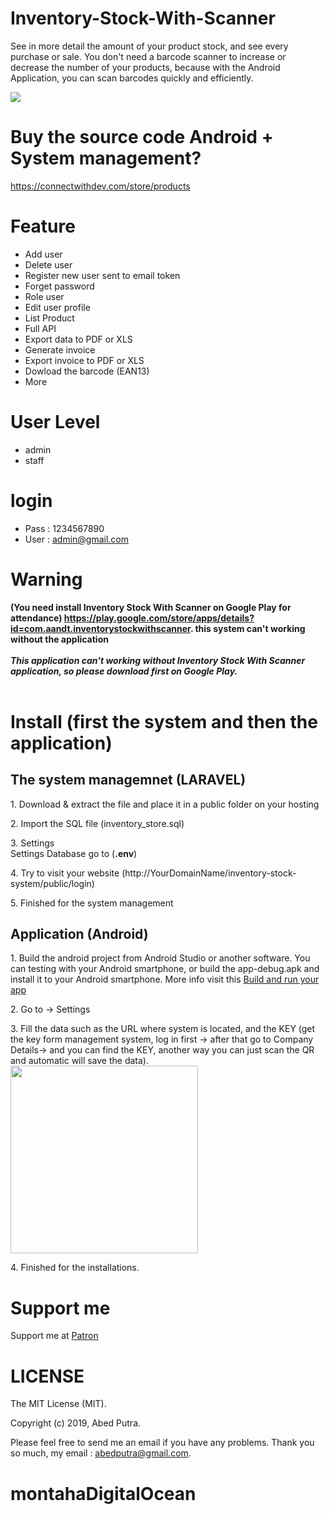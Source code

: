 # Inventory-Stock-With-Scanner
See in more detail the amount of your product stock, and see every purchase or sale. You don't need a barcode scanner to increase or decrease the number of your products, because with the Android Application, you can scan barcodes quickly and efficiently.

<img src="https://user-images.githubusercontent.com/11581453/67825650-fa57a680-fb04-11e9-906c-effb164f6f17.png">

# Buy the source code Android + System management?
https://connectwithdev.com/store/products

# Feature
- Add user
- Delete user
- Register new user sent to email token
- Forget password
- Role user
- Edit user profile
- List Product
- Full API
- Export data to PDF or XLS
- Generate invoice
- Export invoice to PDF or XLS
- Dowload the barcode (EAN13)
- More

# User Level
- admin
- staff

# login
- Pass : 1234567890
- User : admin@gmail.com

# Warning
<b>(You need install Inventory Stock With Scanner on Google Play for attendance) https://play.google.com/store/apps/details?id=com.aandt.inventorystockwithscanner. this system can't working without the application</b>
<br><br>
***This application can't working without Inventory Stock With Scanner application, so please download first on Google Play.***
<br><br>

# Install (first the system and then the application)
<h2>The system managemnet (LARAVEL)</h2>
<p>
    1. Download & extract the file and place it in a public folder on your hosting
</p>
<p>
    2. Import the SQL file (inventory_store.sql)
</p>
<p>
    3. Settings<br>
    Settings Database go to (<strong>.env</strong>)
</p>
<p>
  4. Try to visit your website (http://YourDomainName/inventory-stock-system/public/login)
</p>
<p>
  5. Finished for the system management
</p>

<h2>Application (Android)</h2>
<p>
    1. Build the android project from Android Studio or another software. You
    can testing with your Android smartphone, or build the app-debug.apk and
    install it to your Android smartphone. More info visit this <a href=
    "https://developer.android.com/studio/run">Build and run your app</a>
</p>
<p>
    2. Go to -&gt; Settings
</p>
<p>
    3. Fill the data such as the URL where system is located, and the KEY (get the key form management system, log in first -> after that go to Company Details-&gt; and you can find the KEY, another way you can just scan the QR and automatic will save the data).<br>
  <img src="https://user-images.githubusercontent.com/11581453/65929820-0aad3080-e436-11e9-8e3e-58b7bb9d87a5.png" width="300">
</p>
<p>
    4. Finished for the installations.
</p>

# Support me
Support me at <a href="https://www.patreon.com/abedputra">Patron</a>

# LICENSE
The MIT License (MIT).

Copyright (c) 2019, Abed Putra.

Please feel free to send me an email if you have any problems.
Thank you so much, my email : abedputra@gmail.com.
# montahaDigitalOcean
